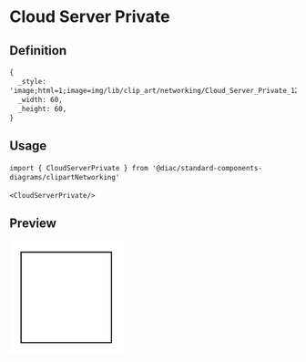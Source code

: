 # Cloud Server Private

## Definition

```
{
  _style: 'image;html=1;image=img/lib/clip_art/networking/Cloud_Server_Private_128x128.pngstrokeColor=none;',
  _width: 60,
  _height: 60,
}
```

## Usage

```
import { CloudServerPrivate } from '@diac/standard-components-diagrams/clipartNetworking'

<CloudServerPrivate/>
```

## Preview

<img src="./cloud-server-private.png" width="200"/>
